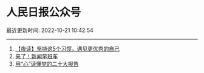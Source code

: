 # 人民日报公众号

最近更新时间: 2022-10-21 10:42:54

--- 
1. [【夜读】坚持这5个习惯，遇见更优秀的自己](https://mp.weixin.qq.com/s/LAqe_KcYIofanhY09VjomA) 
2. [来了！新闻早班车](https://mp.weixin.qq.com/s/6lmT2fOkyKFDtCtms9de2A) 
3. [用“心”读懂党的二十大报告](https://mp.weixin.qq.com/s/OBCEoCQ7JVjAqztH7h0TiQ) 
